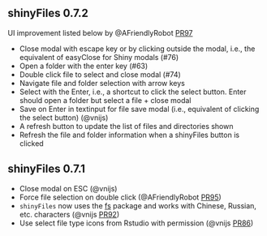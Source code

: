 shinyFiles 0.7.2
--------------------------------------------------------------------

UI improvement listed below by @AFriendlyRobot [PR97](https://github.com/thomasp85/shinyFiles/pull/97)

* Close modal with escape key or by clicking outside the modal, i.e., the equivalent of easyClose for Shiny modals (#76)
* Open a folder with the enter key (#63)
* Double click file to select and close modal (#74)
* Navigate file and folder selection with arrow keys
* Select with the Enter, i.e., a shortcut to click the select button. Enter should open a folder but select a file + close modal
* Save on Enter in textinput for file save modal (i.e., equivalent of clicking the select button) (@vnijs)
* A refresh button to update the list of files and directories shown
* Refresh the file and folder information when a shinyFiles button is clicked

shinyFiles 0.7.1
--------------------------------------------------------------------

* Close modal on ESC (@vnijs)
* Force file selection on double click (@AFriendlyRobot [PR95](https://github.com/thomasp85/shinyFiles/pull/95))
* `shinyFiles` now uses the [fs](https://github.com/r-lib/fs) package and works with Chinese, Russian, etc. characters (@vnijs [PR92](https://github.com/thomasp85/shinyFiles/pull/92))
* Use select file type icons from Rstudio with permission (@vnijs [PR86](https://github.com/thomasp85/shinyFiles/pull/86))
